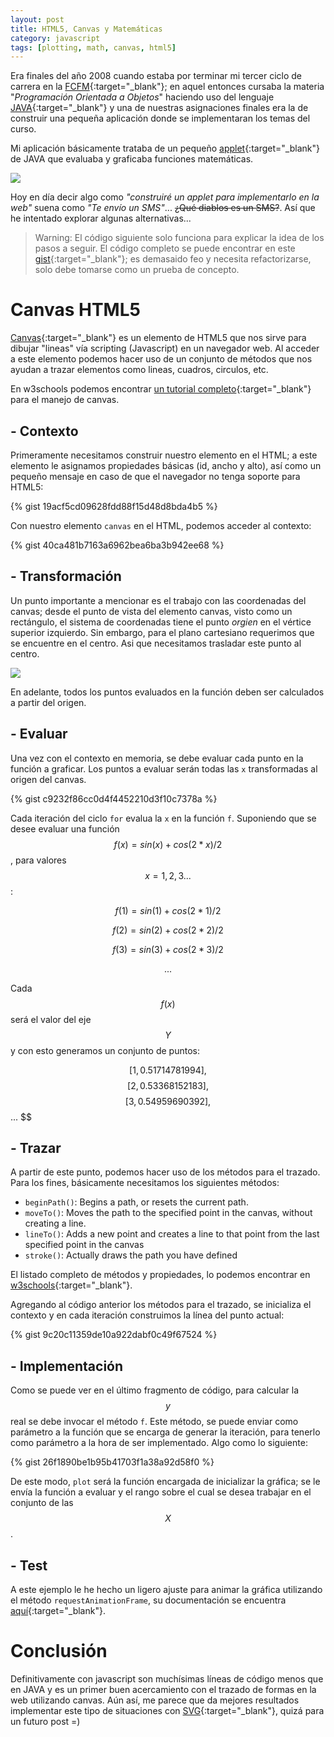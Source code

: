 ```yaml
---
layout: post
title: HTML5, Canvas y Matemáticas
category: javascript
tags: [plotting, math, canvas, html5]
---
```


Era finales del año 2008 cuando estaba por terminar mi tercer ciclo de carrera en la [FCFM](http://www.fcfm.uanl.mx/){:target="_blank"}; en aquel entonces cursaba la materia "*Programación Orientada a Objetos*" haciendo uso del lenguaje [JAVA](https://java.com/en/download/faq/develop.xml){:target="_blank"} y una de nuestras asignaciones finales era la de construir una pequeña aplicación donde se implementaran los temas del curso.

Mi aplicación básicamente trataba de un pequeño [applet](https://docs.oracle.com/javase/tutorial/deployment/applet/){:target="_blank"} de JAVA que evaluaba y graficaba funciones matemáticas.

<img src="{{ site.baseUrl }}/assets/img/posts/2016-06-02-plotting-math-function-with-canvas-html5/01.png" />

Hoy en día decir algo como *"construiré un applet para implementarlo en la web"* suena como *"Te envío un SMS"*... <del>¿Qué diablos es un SMS?</del>. Así que he intentado explorar algunas alternativas...

  > Warning: El código siguiente solo funciona para explicar la idea de los pasos a seguir. El código completo se puede encontrar en este [gist](https://gist.github.com/migsalazar/24e6b22e167204e5619fb2bbf01e81b6){:target="_blank"}; es demasaido feo y necesita refactorizarse, solo debe tomarse como un prueba de concepto.

# Canvas HTML5
[Canvas](http://www.w3schools.com/html/html5_canvas.asp){:target="_blank"} es un elemento de HTML5 que nos sirve para dibujar "lineas" vía scripting (Javascript) en un navegador web. Al acceder a este elemento podemos hacer uso de un conjunto de métodos que nos ayudan a trazar elementos como lineas, cuadros, circulos, etc.

En w3schools podemos encontrar [un tutorial completo](http://www.w3schools.com/canvas/){:target="_blank"} para el manejo de canvas.

## - Contexto
Primeramente necesitamos construir nuestro elemento en el HTML; a este elemento le asignamos propiedades básicas (id, ancho y alto), así como un pequeño mensaje en caso de que el navegador no tenga soporte para HTML5:

{% gist 19acf5cd09628fdd88f15d48d8bda4b5 %}

Con nuestro elemento `canvas` en el HTML, podemos acceder al contexto:

{% gist 40ca481b7163a6962bea6ba3b942ee68 %}

## - Transformación
Un punto importante a mencionar es el trabajo con las coordenadas del canvas; desde el punto de vista del elemento canvas, visto como un rectángulo, el sistema de coordenadas tiene el punto *orgien* en el vértice superior izquierdo. Sin embargo, para el plano cartesiano requerimos que se encuentre en el centro. Asi que necesitamos trasladar este punto al centro.

<div class="img">
<img src="{{ site.baseUrl }}/assets/img/posts/2016-06-02-plotting-math-function-with-canvas-html5/02.jpg" class="fix" />
</div>

En adelante, todos los puntos evaluados en la función deben ser calculados a partir del origen.

## - Evaluar
Una vez con el contexto en memoria, se debe evaluar cada punto en la función a graficar. Los puntos a evaluar serán todas las `x` transformadas al origen del canvas.

{% gist c9232f86cc0d4f4452210d3f10c7378a %}

Cada iteración del ciclo `for` evalua la `x` en la función `f`. Suponiendo que se desee evaluar una función $$ f(x) = sin(x) + cos(2*x)/2 $$, para valores $$ x = 1, 2, 3... $$ :

  $$ f(1) = sin(1) + cos(2*1)/2 $$

  $$ f(2) = sin(2) + cos(2*2)/2 $$

  $$ f(3) = sin(3) + cos(2*3)/2 $$

  $$ ...$$

Cada $$ f(x) $$ será el valor del eje $$ Y $$ y con esto generamos un conjunto de puntos:

  $$ [1, 0.51714781994], $$
  $$ [2, 0.53368152183], $$
  $$ [3, 0.54959690392],
  $$ ... $$

## - Trazar
A partir de este punto, podemos hacer uso de los métodos para el trazado. Para los fines, básicamente necesitamos los siguientes métodos:

  - `beginPath()`: Begins a path, or resets the current path.
  - `moveTo()`: Moves the path to the specified point in the canvas, without creating a line.
  - `lineTo()`:	Adds a new point and creates a line to that point from the last specified point in the canvas
  - `stroke()`:	Actually draws the path you have defined

El listado completo de métodos y propiedades, lo podemos encontrar en [w3schools](http://www.w3schools.com/tags/ref_canvas.asp){:target="_blank"}.

Agregando al código anterior los métodos para el trazado, se inicializa el contexto y en cada iteración construimos la línea del punto actual:

{% gist 9c20c11359de10a922dabf0c49f67524 %}

## - Implementación
Como se puede ver en el último fragmento de código, para calcular la $$ y $$ real se debe invocar el método `f`. Este método, se puede enviar como parámetro a la función que se encarga de generar la iteración, para tenerlo como parámetro a la hora de ser implementado. Algo como lo siguiente:

{% gist 26f1890be1b95b41703f1a38a92d58f0 %}

De este modo, `plot` será la función encargada de inicializar la gráfica; se le envía la función a evaluar y el rango sobre el cual se desea trabajar en el conjunto de las $$ X $$.

<div id="div-canvas" class="no-wrap">
  <canvas id="canvas"></canvas>
</div>

## - Test
A este ejemplo le he hecho un ligero ajuste para animar la gráfica utilizando el método `requestAnimationFrame`, su documentación se encuentra [aquí](https://developer.mozilla.org/en-US/docs/Web/API/window/requestAnimationFrame){:target="_blank"}.

# Conclusión
Definitivamente con javascript son muchísimas líneas de código menos que en JAVA y es un primer buen acercamiento con el trazado de formas en la web utilizando canvas. Aún así, me parece que da mejores resultados implementar este tipo de situaciones con [SVG](https://developer.mozilla.org/en-US/docs/Web/SVG){:target="_blank"}, quizá para un futuro post =)

<script type="text/javascript" src="/assets/third/jQuery.appear/jquery.appear.js"></script>
<script type="text/javascript" src="/assets/js/post/2016-06-02-plotting-math-function-with-canvas-html5/canvas.js"></script>
<script type="text/javascript" src="/assets/js/post/2016-06-02-plotting-math-function-with-canvas-html5/index.js"></script>
